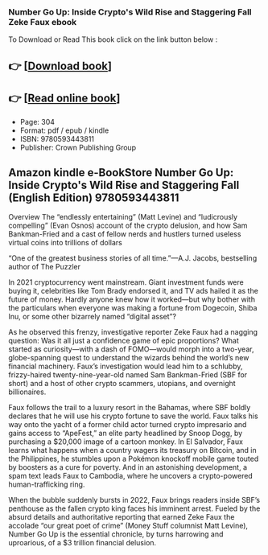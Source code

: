 ### Number Go Up: Inside Crypto's Wild Rise and Staggering Fall Zeke Faux ebook

To Download or Read This book click on the link button below :

## 👉  [**[Download book](http://ebooksharez.info/download.php?group=book&from=github.com&id=681819&lnk=1079 "Download book")**]

## 👉  [**[Read online book](http://ebooksharez.info/download.php?group=book&from=github.com&id=681819&lnk=1079 "Read online book")**]


* Page: 304
* Format: pdf / epub / kindle
* ISBN: 9780593443811
* Publisher: Crown Publishing Group



## Amazon kindle e-BookStore Number Go Up: Inside Crypto's Wild Rise and Staggering Fall  (English Edition) 9780593443811


Overview
The “endlessly entertaining” (Matt Levine) and “ludicrously compelling” (Evan Osnos) account of the crypto delusion, and how Sam Bankman-Fried and a cast of fellow nerds and hustlers turned useless virtual coins into trillions of dollars

 “One of the greatest business stories of all time.”—A.J. Jacobs, bestselling author of The Puzzler

 In 2021 cryptocurrency went mainstream. Giant investment funds were buying it, celebrities like Tom Brady endorsed it, and TV ads hailed it as the future of money. Hardly anyone knew how it worked—but why bother with the particulars when everyone was making a fortune from Dogecoin, Shiba Inu, or some other bizarrely named “digital asset”?

 As he observed this frenzy, investigative reporter Zeke Faux had a nagging question: Was it all just a confidence game of epic proportions? What started as curiosity—with a dash of FOMO—would morph into a two-year, globe-spanning quest to understand the wizards behind the world’s new financial machinery. Faux’s investigation would lead him to a schlubby, frizzy-haired twenty-nine-year-old named Sam Bankman-Fried (SBF for short) and a host of other crypto scammers, utopians, and overnight billionaires.

 Faux follows the trail to a luxury resort in the Bahamas, where SBF boldly declares that he will use his crypto fortune to save the world. Faux talks his way onto the yacht of a former child actor turned crypto impresario and gains access to “ApeFest,” an elite party headlined by Snoop Dogg, by purchasing a $20,000 image of a cartoon monkey. In El Salvador, Faux learns what happens when a country wagers its treasury on Bitcoin, and in the Philippines, he stumbles upon a Pokémon knockoff mobile game touted by boosters as a cure for poverty. And in an astonishing development, a spam text leads Faux to Cambodia, where he uncovers a crypto-powered human-trafficking ring.

 When the bubble suddenly bursts in 2022, Faux brings readers inside SBF’s penthouse as the fallen crypto king faces his imminent arrest. Fueled by the absurd details and authoritative reporting that earned Zeke Faux the accolade “our great poet of crime” (Money Stuff columnist Matt Levine), Number Go Up is the essential chronicle, by turns harrowing and uproarious, of a $3 trillion financial delusion.



